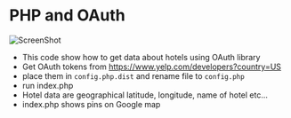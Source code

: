 PHP and OAuth
=============

![ScreenShot](http://nikolabodr.com/images/hotelpicker.png)

* This code show how to get data about hotels using OAuth library
* Get OAuth tokens from https://www.yelp.com/developers?country=US
* place them in `config.php.dist` and rename file to `config.php`
* run index.php
* Hotel data are geographical latitude, longitude, name of hotel etc...
* index.php shows pins on Google map 